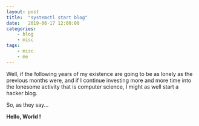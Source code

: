 ```yaml
---
layout: post
title:	"systemctl start blog"
date:	2019-06-17 12:00:00
categories:
    - blog
    - misc
tags:
    - misc
    - me
---
```


Well, if the following years of my existence are going to be as lonely as the
previous months were, and if I continue investing more and more time into the
lonesome activity that is computer science, I might as well start a hacker blog.

So, as they say...

**Hello, World !**
